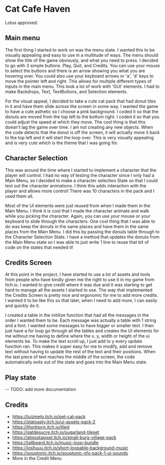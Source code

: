 # Cat Cafe Haven

Lotus approved.

## Main menu

The first thing I started to work on was the menu state. I wanted this to be visually appealing and easy to use in a multitude of ways. The menu should show the title of the game obviously, and what you need to press. I decided to go with 3 simple buttons. Play, Quit, and Credits. You can use your mouse to select the buttons and there is an arrow showing you what you are hovering over. You could also use your keyboard arrows or 'a', 'd' keys to move the pointer left and right. This allows for multiple different types of inputs in the main menu. This took a lot of work with 'GUI' elements. I had to make Backdrops, Text, TextButtons, and Selection elements. 

For the visual appeal, I decided to take a cute cat pack that had donut tiles in it and have them slide across the screen in some way. I wanted the game to have a cute asthetic so I choose a pink background. I coded it so that the donuts are moved from the top left to the bottom right. I coded it so that you could adjust the speed at which they move. The cool thing is that this doesn't lag the game over time. I am not creating any new objects. When the code detects that the donut is off the screen, it will actually move it back to the top left and it will start the loop over. This is very visually appealing and is very cute which is the theme that I was going for.

## Character Selection

This was around the time where I started to implement a character that the player will control. I had no way of testing the character since I only had a Main Menu, so I decided to make a character selection State so that I could test out the character animations. I think this adds interaction with the player and allows more control! There was 10 characters in the pack and I used them all.

Most of the UI elements were just reused from when I made them in the Main Menu. I think it is cool that I made the character animate and walk while you picking the character. Again, you can use your mouse or your keyboard to slide through the characters. One cool thing that I was able to do was keep the donuts in the same places and have them in the same places from the Main Menu. I did this by passing the donuts table through to the Character Selection State. I have a method that updates the donuts from the Main Menu state so I was able to just write 1 line to reuse that bit of code on the states that needed it!

## Credits Screen

At this point in the project, I have started to use a lot of assets and tools from people who have kindly given me the right to use it in my game from Itch.io. I wanted to give credit where it was due and it was starting to get hard to manage all the assets I started to use. The way that implemented the Credits Screen is pretty nice and ergonomic for me to add more credits. I wanted it to be like this so that later, when I need to add more, I can easily and quickly do it. 

I created a table in the initilize function that had all the messages in the order I wanted them to be. Each message was actually a table with 1 string and a font. I wanted some messages to have bigger or smaller text. I then just have a for loop go through all the tables and creates the UI elements for me without me having to define where the x, y, width or height of the ui elements be. To make the text scroll up, I just add to y every update function ran. This makes it super easy for me to modify, add and remove text without having to update the rest of the text and their positions. When the last piece of text reaches the middle of the screen, the code automatically exits out of the state and goes into the Main Menu state.

## Play state

-- TODO: add more documentation 

## Credits
- https://luizmelo.itch.io/pet-cat-pack
- https://statoasty.itch.io/ui-assets-pack-2
- https://thorbjorn.itch.io/tiled
- https://gatdesucre.itch.io/sugarland-tileset
- https://almostapixel.itch.io/small-burg-village-pack
- https://tallbeard.itch.io/music-loop-bundle
- https://joshuuu.itch.io/short-loopable-background-music
- https://souptonic.itch.io/souptonic-sfx-pack-1-ui-sounds
- More in the Credit Menu